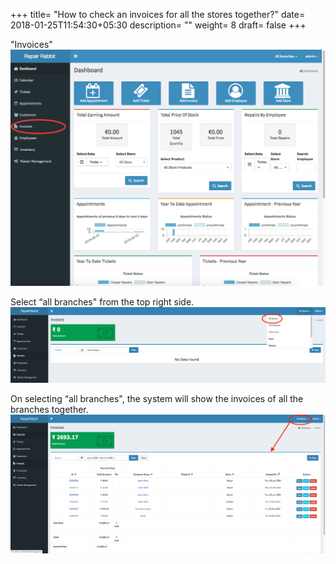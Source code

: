 +++
title= "How to check an invoices for all the stores together?"
date= 2018-01-25T11:54:30+05:30
description= ""
weight= 8
draft= false
+++




"Invoices" 
![How to check an invoices for all the stores together?](/images/invoice/how_can_i_see_all_invoice_for_all_stores/go_to_invoice.png)

Select “all branches" from the top right side.
![How to check an invoices for all the stores together?](/images/invoice/how_can_i_see_all_invoice_for_all_stores/select_all_branches.png)

On selecting “all branches", the system will show the  invoices of all the branches together. 
![How to check an invoices for all the stores together?](/images/invoice/how_can_i_see_all_invoice_for_all_stores/summary_of_all_invoice_for_all_Store.png)

